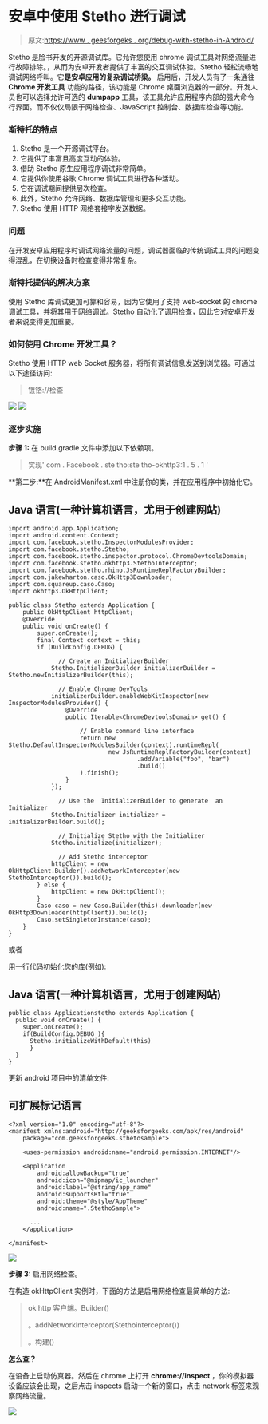 # 安卓中使用 Stetho 进行调试

> 原文:[https://www . geesforgeks . org/debug-with-stetho-in-Android/](https://www.geeksforgeeks.org/debugging-with-stetho-in-android/)

Stetho 是脸书开发的开源调试库。它允许您使用 chrome 调试工具对网络流量进行故障排除。，从而为安卓开发者提供了丰富的交互调试体验。Stetho 轻松流畅地调试网络呼叫。它**是安卓应用的复杂调试桥梁。** 启用后，开发人员有了一条通往 **Chrome 开发工具** 功能的路径，该功能是 Chrome 桌面浏览器的一部分。开发人员也可以选择允许可选的 **dumpapp** 工具，该工具允许应用程序内部的强大命令行界面。而不仅仅局限于网络检查、JavaScript 控制台、数据库检查等功能。

### 斯特托的特点

1.  Stetho 是一个开源调试平台。
2.  它提供了丰富且高度互动的体验。
3.  借助 Stetho 原生应用程序调试非常简单。
4.  它提供你使用谷歌 Chrome 调试工具进行各种活动。
5.  它在调试期间提供层次检查。
6.  此外，Stetho 允许网络、数据库管理和更多交互功能。
7.  Stetho 使用 HTTP 网络套接字发送数据。

### 问题

在开发安卓应用程序时调试网络流量的问题，调试器面临的传统调试工具的问题变得混乱，在切换设备时检查变得非常复杂。

### 斯特托提供的解决方案

使用 Stetho 库调试更加可靠和容易，因为它使用了支持 web-socket 的 chrome 调试工具，并将其用于网络调试。Stetho 自动化了调用检查，因此它对安卓开发者来说变得更加重要。

### 如何使用 Chrome 开发工具？

Stetho 使用 HTTP web Socket 服务器，将所有调试信息发送到浏览器。可通过以下途径访问:

> 镀铬://检查

![](img/282ba5ec5c268d93a4d577d97e5d20c5.png) ![](img/645f75cc498bca131b065d24ada75ac5.png)

### 逐步实施

**步骤 1:** 在 build.gradle 文件中添加以下依赖项。

> 实现' com . Facebook . ste tho:ste tho-okhttp3:1 . 5 . 1 '

**第二步:**在 AndroidManifest.xml 中注册你的类，并在应用程序中初始化它。

## Java 语言(一种计算机语言，尤用于创建网站)

```
import android.app.Application;
import android.content.Context;
import com.facebook.stetho.InspectorModulesProvider;
import com.facebook.stetho.Stetho;
import com.facebook.stetho.inspector.protocol.ChromeDevtoolsDomain;
import com.facebook.stetho.okhttp3.StethoInterceptor;
import com.facebook.stetho.rhino.JsRuntimeReplFactoryBuilder;
import com.jakewharton.caso.OkHttp3Downloader;
import com.squareup.caso.Caso;
import okhttp3.OkHttpClient;

public class Stetho extends Application {
    public OkHttpClient httpClient;
    @Override
    public void onCreate() {
        super.onCreate();
        final Context context = this;
        if (BuildConfig.DEBUG) {

              // Create an InitializerBuilder 
            Stetho.InitializerBuilder initializerBuilder = Stetho.newInitializerBuilder(this);

              // Enable Chrome DevTools  
            initializerBuilder.enableWebKitInspector(new InspectorModulesProvider() {
                @Override
                public Iterable<ChromeDevtoolsDomain> get() {

                    // Enable command line interface
                    return new Stetho.DefaultInspectorModulesBuilder(context).runtimeRepl(
                            new JsRuntimeReplFactoryBuilder(context)
                                    .addVariable("foo", "bar")
                                    .build()
                    ).finish();
                }
            });

              // Use the  InitializerBuilder to generate  an Initializer
            Stetho.Initializer initializer = initializerBuilder.build();

              // Initialize Stetho with the Initializer
            Stetho.initialize(initializer);

              // Add Stetho interceptor
            httpClient = new OkHttpClient.Builder().addNetworkInterceptor(new StethoInterceptor()).build();
        } else {
            httpClient = new OkHttpClient();
        }
        Caso caso = new Caso.Builder(this).downloader(new OkHttp3Downloader(httpClient)).build();
        Caso.setSingletonInstance(caso);
    }
}
```

或者

用一行代码初始化您的库(例如):

## Java 语言(一种计算机语言，尤用于创建网站)

```
public class Applicationstetho extends Application {
  public void onCreate() {
    super.onCreate();
    if(BuildConfig.DEBUG ){
      Stetho.initializeWithDefault(this)
      }
  }
}
```

更新 android 项目中的清单文件:

## 可扩展标记语言

```
<?xml version="1.0" encoding="utf-8"?>
<manifest xmlns:android="http://geeksforgeeks.com/apk/res/android"
    package="com.geeksforgeeks.sthetosample">

    <uses-permission android:name="android.permission.INTERNET"/>

    <application
        android:allowBackup="true"
        android:icon="@mipmap/ic_launcher"
        android:label="@string/app_name"
        android:supportsRtl="true"
        android:theme="@style/AppTheme"
        android:name=".StethoSample">

      ...
    </application>

</manifest>
```

![](img/86df1d0305445b81c72e617b43b4a066.png)

**步骤 3:** 启用网络检查。

在构造 okHttpClient 实例时，下面的方法是启用网络检查最简单的方法:

> ok http 客户端。Builder()
> 
> 。addNetworkInterceptor(Stethointerceptor())
> 
> 。构建()

**怎么查？**

在设备上启动仿真器。然后在 chrome 上打开 **chrome://inspect** ，你的模拟器设备应该会出现，之后点击 inspects 启动一个新的窗口，点击 network 标签来观察网络流量。

![](img/c703ff3b4a43056bd4cfa113a7de6945.png)